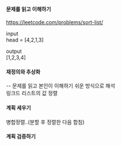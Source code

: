#### 문제를 읽고 이해하기
https://leetcode.com/problems/sort-list/

input</br>
head = [4,2,1,3]


output</br>
[1,2,3,4]


#### 재정의와 추상화<br>
-- 문제를 읽고 본인이 이해하기 쉬운 방식으로 해석<br>
링크드 리스트의 값 정렬

#### 계획 세우기<br>
병합정렬..(분할 후 정렬한 다음 합침)

#### 계획 검증하기
